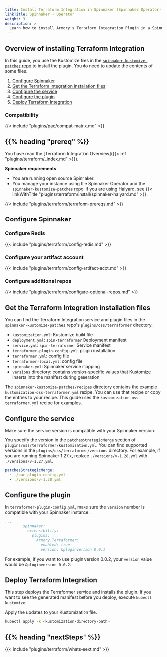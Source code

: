 ```yaml
---
title: Install Terraform Integration in Spinnaker (Spinnaker Operator)
linkTitle: Spinnaker - Operator
weight: 3
description: >
  Learn how to install Armory's Terraform Integration Plugin in a Spinnaker instance managed by the Spinnaker Operator. Terraform Integration enables your app developers to provision infrastructure using Terraform as part of their delivery pipelines.
---
```


## Overview of installing Terraform Integration

In this guide, you use the Kustomize files in the [`spinnaker-kustomize-patches` repo](https://github.com/armory/spinnaker-kustomize-patches) to install the plugin. You do need to update the contents of some files.

1. [Configure Spinnaker](#configure-spinnaker)
1. [Get the Terraform Integration installation files](#get-the-terraform-integration-installation-files)
1. [Configure the service](#configure-the-service)
1. [Configure the plugin](#configure-the-plugin)
1. [Deploy Terraform Integration](#deploy-terraform-integration)

### Compatibility

{{< include "plugins/pac/compat-matrix.md" >}}

## {{% heading "prereq" %}}

You have read the [Terraform Integration Overview]({{< ref "plugins/terraform/_index.md" >}}).

**Spinnaker requirements**

* You are running open source Spinnaker.
* You manage your instance using the Spinnaker Operator and the `spinnaker-kustomize-patches` [repo](https://github.com/armory/spinnaker-kustomize-patches). If you are using Halyard, see {{< linkWithTitle "plugins/terraform/install/spinnaker-halyard.md" >}}.

{{< include "plugins/terraform/terraform-prereqs.md" >}}

## Configure Spinnaker

### Configure Redis

{{< include "plugins/terraform/config-redis.md" >}}

### Configure your artifact account

{{< include "plugins/terraform/config-artifact-acct.md" >}}

### Configure additional repos

{{< include "plugins/terraform/configure-optional-repos.md" >}}

## Get the Terraform Integration installation files

You can find the Terraform Integration service and plugin files in the `spinnaker-kustomize-patches` repo's `plugins/oss/terraformer` directory.  

* `kustomization.yml`: Kustomize build file
* `deployment.yml`: `spin-terraformer` Deployment manifest
* `service.yml`: `spin-terraformer` Service manifest
* `terraformer-plugin-config.yml`: plugin installation
* `terraformer.yml`: config file
* `terraformer-local.yml`: config file
* `spinnaker.yml`: Spinnaker service mapping 
* `versions` directory: contains version-specific values that Kustomize inserts into the manifest during generation

The `spinnaker-kustomize-patches/recipes` directory contains the example `kustomization-oss-terraformer.yml` recipe. You can use that recipe or copy the entries to your recipe. This guide uses the `kustomization-oss-terraformer.yml` recipe for examples.

## Configure the service

Make sure the service version is compatible with your Spinnaker version.

You specify the version in the `patchesStrategicMerge` section of `plugins/oss/terraformer/kustomization.yml`. You can find supported versions in the `plugins/oss/terraformer/versions` directory. For example, if you are running Spinnaker 1.27.x, replace `./versions/v-1.28.yml` with `./versions/v-1.27.yml`.

```yaml
patchesStrategicMerge:
  - ./pac-plugin-config.yml
  - ./versions/v-1.28.yml
```

## Configure the plugin

In `terraformer-plugin-config.yml`, make sure the `version` number is compatible with your Spinnaker instance.

```yaml
...
        spinnaker:
          extensibility:
            plugins:
              Armory.Terraformer:
                enabled: true
                version: &pluginversion 0.0.1
```

For example, if you want to use plugin version 0.0.2, your `version` value would be `&pluginversion 0.0.2`.

## Deploy Terraform Integration

This step deploys the Terraformer service and installs the plugin. If you want to see the generated manifest before you deploy, execute `kubectl kustomize`.

Apply the updates to your Kustomization file.

```bash
kubectl apply -k <kustomization-directory-path>
```

## {{% heading "nextSteps" %}}

{{< include "plugins/terraform/whats-next.md" >}}